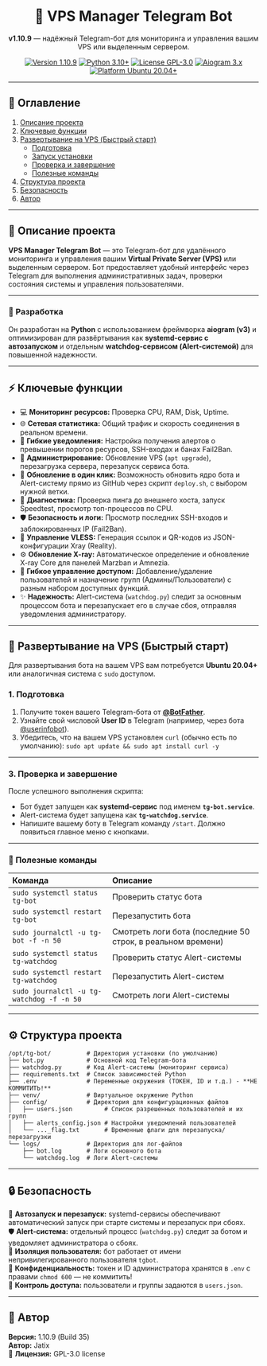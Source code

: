 <h1 align="center">🤖 VPS Manager Telegram Bot</h1>

<p align="center">
  <b>v1.10.9</b> — надёжный Telegram-бот для мониторинга и управления вашим VPS или выделенным сервером.
</p>

<p align="center">
  <a href="https://github.com/jatixs/tgbotvpscp/releases/latest"><img src="https://img.shields.io/badge/version-1.10.9-blue?style=flat-square" alt="Version 1.10.9"/></a>
  <a href="https://www.python.org/"><img src="https://img.shields.io/badge/python-3.10%2B-green?style=flat-square" alt="Python 3.10+"/></a>
  <a href="https://choosealicense.com/licenses/gpl-3.0/"><img src="https://img.shields.io/badge/license-GPL--3.0-lightgrey?style=flat-square" alt="License GPL-3.0"/></a>
  <a href="https://github.com/aiogram/aiogram"><img src="https://img.shields.io/badge/aiogram-3.x-orange?style=flat-square" alt="Aiogram 3.x"/></a>
  <a href="https://releases.ubuntu.com/focal/"><img src="https://img.shields.io/badge/platform-Ubuntu%2020.04%2B-important?style=flat-square" alt="Platform Ubuntu 20.04+"/></a>
</p>

---

## 📘 Оглавление
1. [Описание проекта](#-описание-проекта)
2. [Ключевые функции](#-ключевые-функции)
3. [Развертывание на VPS (Быстрый старт)](#-развертывание-на-vps-быстрый-старт)
   - [Подготовка](#1-подготовка)
   - [Запуск установки](#2-запуск-установки)
   - [Проверка и завершение](#3-проверка-и-завершение)
   - [Полезные команды](#-полезные-команды)
4. [Структура проекта](#️-структура-проекта)
5. [Безопасность](#-безопасность)
6. [Автор](#-автор)

---

## 🧩 Описание проекта

**VPS Manager Telegram Bot** — это Telegram-бот для удалённого мониторинга и управления вашим **Virtual Private Server (VPS)** или выделенным сервером.
Бот предоставляет удобный интерфейс через Telegram для выполнения административных задач, проверки состояния системы и управления пользователями.

---

### 🐍 Разработка

Он разработан на **Python** с использованием фреймворка **aiogram (v3)** и оптимизирован для развёртывания как **systemd-сервис с автозапуском** и отдельным **watchdog-сервисом (Alert-системой)** для повышенной надежности.

---

## ⚡ Ключевые функции

- 💻 **Мониторинг ресурсов:** Проверка CPU, RAM, Disk, Uptime.
- 🌐 **Сетевая статистика:** Общий трафик и скорость соединения в реальном времени.
- 🔔 **Гибкие уведомления:** Настройка получения алертов о превышении порогов ресурсов, SSH-входах и банах Fail2Ban.
- 🧭 **Администрирование:** Обновление VPS (`apt upgrade`), перезагрузка сервера, перезапуск сервиса бота.
- 🚀 **Обновление в один клик:** Возможность обновить ядро бота и Alert-систему прямо из GitHub через скрипт `deploy.sh`, с выбором нужной ветки.
- 🧠 **Диагностика:** Проверка пинга до внешнего хоста, запуск Speedtest, просмотр топ-процессов по CPU.
- 🛡️ **Безопасность и логи:** Просмотр последних SSH-входов и заблокированных IP (Fail2Ban).
- 🔑 **Управление VLESS:** Генерация ссылок и QR-кодов из JSON-конфигурации Xray (Reality).
- ⚙️ **Обновление X-ray:** Автоматическое определение и обновление X-ray Core для панелей Marzban и Amnezia.
- 👥 **Гибкое управление доступом:** Добавление/удаление пользователей и назначение групп (Админы/Пользователи) с разным набором доступных функций.
- ✨ **Надежность:** Alert-система (`watchdog.py`) следит за основным процессом бота и перезапускает его в случае сбоя, отправляя уведомления администратору.

---

## 🚀 Развертывание на VPS (Быстрый старт)

Для развертывания бота на вашем VPS вам потребуется **Ubuntu 20.04+** или аналогичная система с `sudo` доступом.

### 1. Подготовка

1. Получите токен вашего Telegram-бота от **[@BotFather](https://t.me/BotFather)**.
2. Узнайте свой числовой **User ID** в Telegram (например, через бота [@userinfobot](https://t.me/userinfobot)).
3. Убедитесь, что на вашем VPS установлен `curl` (обычно есть по умолчанию): `sudo apt update && sudo apt install curl -y`

---

### 3. Проверка и завершение

После успешного выполнения скрипта:

* Бот будет запущен как **systemd-сервис** под именем **`tg-bot.service`**.
* Alert-система будет запущена как **`tg-watchdog.service`**.
* Напишите вашему боту в Telegram команду `/start`. Должно появиться главное меню с кнопками.

---

### 🧰 Полезные команды

| Команда                                                                               | Описание                                                      |
| :------------------------------------------------------------------------------------ | :------------------------------------------------------------ |
| `sudo systemctl status tg-bot`                                                        | Проверить статус бота                                         |
| `sudo systemctl restart tg-bot`                                                       | Перезапустить бота                                            |
| `sudo journalctl -u tg-bot -f -n 50`                                                    | Смотреть логи бота (последние 50 строк, в реальном времени) |
| `sudo systemctl status tg-watchdog`                                                   | Проверить статус Alert-системы                                |
| `sudo systemctl restart tg-watchdog`                                                  | Перезапустить Alert-систем                                    |
| `sudo journalctl -u tg-watchdog -f -n 50`                                                 | Смотреть логи Alert-системы                                   |

---

## ⚙️ Структура проекта

```
/opt/tg-bot/          # Директория установки (по умолчанию)
├── bot.py            # Основной код Telegram-бота
├── watchdog.py       # Код Alert-системы (мониторинг сервиса)
├── requirements.txt  # Список зависимостей Python
├── .env              # Переменные окружения (ТОКЕН, ID и т.д.) - **НЕ КОММИТИТЬ!**
├── venv/             # Виртуальное окружение Python
├── config/           # Директория для конфигурационных файлов
│   ├── users.json         # Список разрешенных пользователей и их групп
│   ├── alerts_config.json # Настройки уведомлений пользователей
│   └── ..._flag.txt       # Временные флаги для перезапуска/перезагрузки
└── logs/             # Директория для лог-файлов
    ├── bot.log       # Логи основного бота
    └── watchdog.log  # Логи Alert-системы

```

---
## 🔒 Безопасность

🔄 **Автозапуск и перезапуск:** systemd-сервисы обеспечивают автоматический запуск при старте системы и перезапуск при сбоях.  
🛡️ **Alert-система:** отдельный процесс (`watchdog.py`) следит за ботом и уведомляет администратора о сбоях.  
👤 **Изоляция пользователя:** бот работает от имени непривилегированного пользователя `tgbot`.  
🔐 **Конфиденциальность:** токен и ID администратора хранятся в `.env` с правами `chmod 600` — не коммитить!  
👮 **Контроль доступа:** пользователи и группы задаются в `users.json`.

---

## 👤 Автор
**Версия:** 1.10.9 (Build 35)  
**Автор:** Jatix  
📜 **Лицензия:** GPL-3.0 license